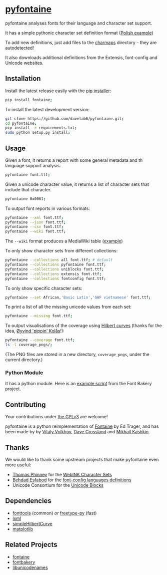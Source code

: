 [pyfontaine](http://documentup.com/davelab6/pyfontaine)
===========

pyfontaine analyses fonts for their language and character set support. 

It has a simple pythonic character set definition format ([Polish example](https://github.com/davelab6/pyfontaine/blob/master/fontaine/charmaps/polish.py))

To add new definitions, just add files to the [charmaps](https://github.com/davelab6/pyfontaine/tree/master/fontaine/charmaps) directory - they are autodetected!

It also downloads additional definitions from the Extensis, font-config and Unicode websites.


Installation
---------------

Install the latest release easily with the [pip installer](http://www.pip-installer.org):
```sh
pip install fontaine;
```
To install the latest development version:
```sh
git clone https://github.com/davelab6/pyfontaine.git;
cd pyfontaine;
pip install -r requirements.txt;
sudo python setup.py install;
```

Usage
-----

Given a font, it returns a report with some general metadata and th language support analysis. 
```sh
pyfontaine font.ttf;
```

Given a unicode character value, it returns a list of character sets that include that character.
```sh
pyfontaine 0x0061;
```

To output font reports in various formats:
```sh
pyfontaine --xml font.ttf;
pyfontaine --json font.ttf;
pyfontaine --csv font.ttf;
pyfontaine --wiki font.ttf;
```
The `--wiki` format produces a MediaWiki table ([example](https://en.wikipedia.org/wiki/DejaVu_fonts#Unicode_coverage))

To only show character sets from different collections:
```sh
pyfontaine --collections all font.ttf; # default
pyfontaine --collections pyfontaine font.ttf;
pyfontaine --collections uniblocks font.ttf;
pyfontaine --collections extensis font.ttf;
pyfontaine --collections fontconfig font.ttf;
```

To only show specific character sets:
```sh
pyfontaine --set African,'Basic Latin','GWF vietnamese' font.ttf;
```

To print a list of all the missing unicode values from each set:
```sh
pyfontaine --missing font.ttf;
```

To output visualisations of the coverage using [Hilbert curves](http://en.wikipedia.org/wiki/Hilbert_curve) (thanks for the idea, [Øyvind 'pippin' Kolås](http://github.com/hodefoting)!):
```sh
pyfontaine --coverage font.ttf;
ls -l coverage_pngs/;
```
(The PNG files are stored in a new directory, `coverage_pngs`, under the current directory.)

### Python Module

It has a python module. Here is an [example script](https://github.com/xen/fontbakery/blob/master/scripts/famchar.py) from the Font Bakery project.

Contributing
----------------

Your contributions under [the GPLv3](LICENSE.txt) are welcome!

pyfontaine is a python reimplementation of [Fontaine](http://fontaine.sf.net) by Ed Trager, and has been made by by [Vitaly Volkhov](http://github.com/hash3g), [Dave Crossland](http://github.com/davelab6) and [Mikhail Kashkin](http://github.com/xen). 

Thanks
--------

We would like to thank some upstream projects that make pyfontaine even more useful:
* [Thomas Phinney](http://www.thomasphinney.com/) for the [WebINK Character Sets](http://blog.webink.com/custom-font-subsetting-for-faster-websites/)
* [Behdad Esfabod](http://behdad.org) for the [font-config languages definitions](http://cgit.freedesktop.org/fontconfig/tree/fc-lang)
* Unicode Consortium for the [Unicode Blocks](http://www.unicode.org/Public/UNIDATA/Blocks.txt)

Dependencies
------------

* [fonttools](https://github.com/behdad/fonttools) (common) _or_ [freetype-py](http://code.google.com/p/freetype-py) (fast)
* [lxml](http://pypi.python.org/pypi/lxml)
* [simpleHilbertCurve](https://github.com/dentearl/simpleHilbertCurve)
* [matplotlib](https://pypi.python.org/pypi/matplotlib)

Related Projects
------------

* [fontaine](http://fontaine.sf.net)
* [fontbakery](https://github.com/xen/fontbakery)
* [libunicodenames](https://bitbucket.org/sortsmill/libunicodenames)
